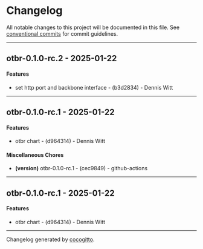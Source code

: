 # Changelog
All notable changes to this project will be documented in this file. See [conventional commits](https://www.conventionalcommits.org/) for commit guidelines.

- - -
## otbr-0.1.0-rc.2 - 2025-01-22
#### Features
- set http port and backbone interface - (b3d2834) - Dennis Witt

- - -

## otbr-0.1.0-rc.1 - 2025-01-22
#### Features
- otbr chart - (d964314) - Dennis Witt
#### Miscellaneous Chores
- **(version)** otbr-0.1.0-rc.1 - (cec9849) - github-actions

- - -

## otbr-0.1.0-rc.1 - 2025-01-22
#### Features
- otbr chart - (d964314) - Dennis Witt

- - -

Changelog generated by [cocogitto](https://github.com/cocogitto/cocogitto).